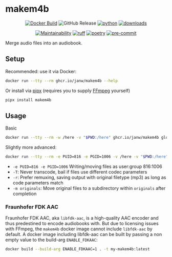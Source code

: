 # makem4b

<!-- markdownlint-disable MD033 MD013 -->
<div align="center">

[![Docker Build](https://github.com/janw/makem4b/actions/workflows/docker-build.yaml/badge.svg)](https://ghcr.io/janw/makem4b)
![GitHub Release](https://img.shields.io/github/v/release/janw/makem4b)
[![python](https://img.shields.io/pypi/pyversions/makem4b.svg)](https://pypi.org/project/makem4b/)
[![downloads](https://img.shields.io/pypi/dm/makem4b)](https://pypi.org/project/makem4b/)

[![Maintainability](https://api.codeclimate.com/v1/badges/7ebb6f412bbbd1b27a5c/maintainability)](https://codeclimate.com/github/janw/makem4b/maintainability)
[![ruff](https://img.shields.io/endpoint?url=https://raw.githubusercontent.com/astral-sh/ruff/main/assets/badge/v2.json)](https://docs.astral.sh/ruff/)
[![poetry](https://img.shields.io/endpoint?url=https://python-poetry.org/badge/v0.json)](https://python-poetry.org/docs/)
[![pre-commit](https://img.shields.io/badge/-pre--commit-f8b424?logo=pre-commit&labelColor=grey)](https://github.com/pre-commit/pre-commit)

</div>

Merge audio files into an audiobook.

## Setup

Recommended: use it via Docker:

```bash
docker run --tty --rm ghcr.io/janw/makem4b --help
```

Or install via [pipx](https://pipx.pypa.io/stable/) (requires you to supply [FFmpeg](https://ffmpeg.org/download.html) yourself)

```bash
pipx install makem4b
```

## Usage

Basic

```sh
docker run --tty --rm -w /here -v "$PWD:/here" ghcr.io/janw/makem4b glob/of/files/*.mp3
```

Slightly more advanced:

```sh
docker run --tty --rm -e PUID=816 -e PGID=1006 -v /here -v "$PWD:/here" ghcr.io/janw/makem4b -Tr -m originals glob/of/files/*.mp3
```

* `-e PUID=816 -e PGID=1006` Writing/moving files as user:group 816:1006
* `-T`: Never transcode, bail if files use different codec parameters
* `-r`: Prefer remuxing, saving output with original filetype (mp3) as long as code parameters match
* `-m originals`: Move original files to a subdirectory within `originals` after completion

### Fraunhofer FDK AAC

Fraunhofer FDK AAC, aka `libfdk-aac`, is a high-quality AAC encoder and thus predestined to encode audiobooks with. But due to licensing issues with FFmpeg, the `makem4b` docker image cannot include `libfdk-aac` by default. A docker image including libfdk-aac can be built by passing a non empty value to the build-arg `ENABLE_FDKAAC`:

```sh
docker build --build-arg ENABLE_FDKAAC=1 . -t my-makem4b:latest
```
